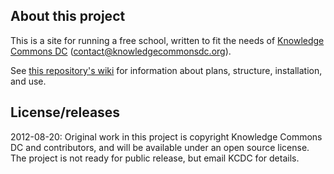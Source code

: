 ## About this project

This is a site for running a free school, written to fit the needs of [Knowledge Commons DC](http://knowledgecommonsdc.org) ([contact@knowledgecommonsdc.org](mailto:contact@knowledgecommonsdc.org)).

See [this repository's wiki](https://github.com/knowledgecommonsdc/kcdc3/wiki) for information about plans, structure, installation, and use.

## License/releases

2012-08-20: Original work in this project is copyright Knowledge Commons DC and contributors, and will be available under an open source license. The project is not ready for public release, but email KCDC for details.